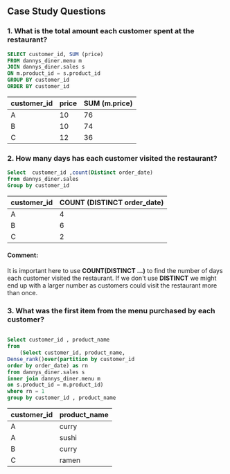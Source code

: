 ## Case Study Questions

### 1. What is the total amount each customer spent at the restaurant?

```SQL
SELECT customer_id, SUM (price)
FROM dannys_diner.menu m 
JOIN dannys_diner.sales s 
ON m.product_id = s.product_id 
GROUP BY customer_id
ORDER BY customer_id 
```


|customer_id |price | SUM (m.price)|
|----------- | ---- | -----------  |
|A           |    10|            76|
|B           |    10|            74|
|C           |    12|            36|


### 2. How many days has each customer visited the restaurant?


```sql
Select  customer_id ,count(Distinct order_date) 
from dannys_diner.sales 
Group by customer_id
```

customer_id|COUNT (DISTINCT order_date)|
-----------|---------------------------|
A          |                          4|
B          |                          6|
C          |                          2|

#### Comment: 
It is important here to use **COUNT(DISTINCT ...)** to find the number of days each customer visited the restaurant. If we don't use **DISTINCT** we might end up with a larger number as customers could visit the restaurant more than once. 


### 3.  What was the first item from the menu purchased by each customer?

```sql

Select customer_id , product_name
from 
	(Select customer_id, product_name, 
Dense_rank()over(partition by customer_id 
order by order_date) as rn
from dannys_diner.sales s
inner join dannys_diner.menu m
on s.product_id = m.product_id)
where rn = 1 
group by customer_id , product_name
```

customer_id|product_name|
-----------|------------|
A          |curry       |
A          |sushi       |
B          |curry       |
C          |ramen       |


